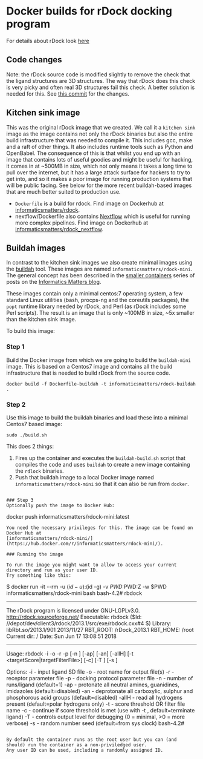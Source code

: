 # Docker builds for rDock docking program

For details about rDock look [here](http://rdock.sourceforge.net/)

## Code changes

Note: the rDock source code is modified slightly to remove the check that the ligand structures are 3D structures. 
The way that rDock does this check is very picky and often real 3D structures fail this check.
A better solution is needed for this. See [this commit](https://github.com/InformaticsMatters/rdock_docker/commit/c07a70f4e4b7113203aa7ceceb177205da59977b) for the changes.

## Kitchen sink image

This was the original rDock image that we created. We call it a `kitchen sink` image as the image contains not only the rDock binaries but also the entire
build infrastructure that was needed to compile it. This includes gcc, make and a raft of other things. It also includes runtime tools such as Python
and OpenBabel. The consequence of this is that whilst you end up with an image that contains lots of useful goodies and might be useful for hacking, it
comes in at ~500MB in size, which not only means it takes a long time to pull over the internet, but it has a large attack surface for hackers to
try to get into, and so it makes a poor image for running production systems that will be public facing. See below for the more recent buildah-based images 
that are much better suited to production use.

* `Dockerfile` is a build for rdock. Find image on Dockerhub at [informaticsmatters/rdock](https://hub.docker.com/r/informaticsmatters/rdock).
* nextflow/Dockerfile also contains [Nextflow](http://nextflow.io) which is useful for running more complex pipelines. Find image on Dockerhub at 
[informaticsmatters/rdock_nextflow](https://hub.docker.com/r/informaticsmatters/rdock_nextflow).


## Buildah images

In contrast to the kitchen sink images we also create minimal images using the [buildah](https://github.com/projectatomic/buildah) tool.
These images are named `informaticsmatters/rdock-mini`.
The general concept has been described in the [smaller containers](https://www.informaticsmatters.com/category/containers/index.html) series of posts
on the [Informatics Matters blog](https://www.informaticsmatters.com/blog.html).

These images contain only a minimal centos:7 operating system, a few standard Linux utilities (bash, procps-ng and the coreutils packages), the `popt` runtime library
needed by rDock, and Perl (as rDock includes some Perl scripts). The result is an image that is only ~100MB in size, ~5x smaller than the kitchen sink image.

To build this image:

### Step 1
Build the Docker image from which we are going to build the `buildah-mini` image. This is based on a Centos7 image and contains all the build infrastructure
that is needed to build rDock from the source code.
```
docker build -f Dockerfile-buildah -t informaticsmatters/rdock-buildah .
```

### Step 2
Use this image to build the buildah binaries and load these into a minimal Centos7 based image:
```
sudo ./build.sh
```

This does 2 things:

1. Fires up the container and executes the `buildah-build.sh` script that compiles the code and uses `buildah` to create a new image containing the `rdlock` binaries.
2. Push that buildah image to a local Docker image named `informaticsmatters/rdock-mini` so that it can also be run from `docker`.

``` 

### Step 3 
Optionally push the image to Docker Hub:

```
docker push informaticsmatters/rdock-mini:latest
```
You need the necessary privileges for this. The image can be found on Docker Hub at 
[informaticsmatters/rdock-mini/](https://hub.docker.com/r/informaticsmatters/rdock-mini/).

### Running the image

To run the image you might want to allow to access your current directory and run as your user ID.
Try something like this:

```
$ docker run -it --rm -u $(id -u):$(id -g) -v $PWD:$PWD:Z -w $PWD informaticsmatters/rdock-mini bash
bash-4.2# rbdock
***********************************************
The rDock program is licensed under GNU-LGPLv3.0. http://rdock.sourceforge.net/
Executable:	rbdock ($Id: //depot/dev/client3/rdock/2013.1/src/exe/rbdock.cxx#4 $)
Library:	libRbt.so/2013.1/901 2013/11/27
RBT_ROOT:	/rDock_2013.1
RBT_HOME:	/root
Current dir:	/
Date:		Sun Jun 17 13:08:51 2018
***********************************************

Usage:
rbdock -i <sdFile> -o <outputRoot> -r <recepPrmFile> -p <protoPrmFile> [-n <nRuns>] [-ap] [-an] [-allH]
       [-t <targetScore|targetFilterFile>] [-c] [-T <traceLevel>] [-s <rndSeed>]

Options:	-i <sdFile> - input ligand SD file
		-o <outputRoot> - root name for output file(s)
		-r <recepPrmFile> - receptor parameter file 
		-p <protoPrmFile> - docking protocol parameter file
		-n <nRuns> - number of runs/ligand (default=1)
		-ap - protonate all neutral amines, guanidines, imidazoles (default=disabled)
		-an - deprotonate all carboxylic, sulphur and phosphorous acid groups (default=disabled)
		-allH - read all hydrogens present (default=polar hydrogens only)
		-t - score threshold OR filter file name
		-c - continue if score threshold is met (use with -t <targetScore>, default=terminate ligand)
		-T <traceLevel> - controls output level for debugging (0 = minimal, >0 = more verbose)
		-s <rndSeed> - random number seed (default=from sys clock)
bash-4.2# 
```

By default the container runs as the root user but you can (and should) run the container as a non-priviledged user.
Any user ID can be used, including a randomly assigned ID. 


